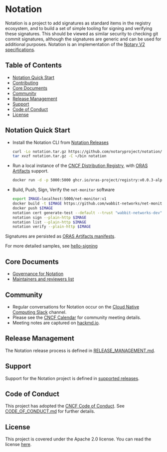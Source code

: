 # Notation

Notation is a project to add signatures as standard items in the registry ecosystem, and to build a set of simple tooling for signing and verifying these signatures. This should be viewed as similar security to checking git commit signatures, although the signatures are generic and can be used for additional purposes. Notation is an implementation of the [Notary V2 specifications][notaryv2-specs].

## Table of Contents

- [Notation Quick Start](#notation-quick-start)
- [Contributing](#contributing)
- [Core Documents](#core-documents)
- [Community](#community)
- [Release Management](#release-management)
- [Support](#support)
- [Code of Conduct](#code-of-conduct)
- [License](#license)

## Notation Quick Start

- Install the Notation CLI from [Notation Releases][notation-releases]
    ```bash
    curl -Lo notation.tar.gz https://github.com/notaryproject/notation/releases/download/v0.9.0-alpha.1/notation_v0.9.0-alpha.1_linux_amd64.tar.gz
    tar xvzf notation.tar.gz -C ~/bin notation
    ```
- Run a local instance of the [CNCF Distribution Registry][cncf-distribution], with [ORAS Artifacts][artifact-manifest] support.
  ```bash
  docker run -d -p 5000:5000 ghcr.io/oras-project/registry:v0.0.3-alpha
  ```

- Build, Push, Sign, Verify the `net-monitor` software

  ```bash
  export IMAGE=localhost:5000/net-monitor:v1
  docker build -t $IMAGE https://github.com/wabbit-networks/net-monitor.git#main
  docker push $IMAGE
  notation cert generate-test --default --trust "wabbit-networks-dev"
  notation sign --plain-http $IMAGE
  notation list --plain-http $IMAGE
  notation verify --plain-http $IMAGE
  ```

Signatures are persisted as [ORAS Artifacts manifests][artifact-manifest].

For more detailed samples, see [hello-signing](docs/hello-signing.md)

## Core Documents

- [Governance for Notation](https://github.com/notaryproject/notary/blob/master/GOVERNANCE.md)
- [Maintainers and reviewers list](https://github.com/notaryproject/notary/blob/master/MAINTAINERS)

## Community

- Regular conversations for Notation occur on the [Cloud Native Computing Slack](https://app.slack.com/client/T08PSQ7BQ/CQUH8U287?) channel.
- Please see the [CNCF Calendar](https://www.cncf.io/calendar/) for community meeting details.
- Meeting notes are captured on [hackmd.io](https://hackmd.io/_vrqBGAOSUC_VWvFzWruZw).

## Release Management

The Notation release process is defined in [RELEASE_MANAGEMENT.md](RELEASE_MANAGEMENT.md#supported-releases).

## Support

Support for the Notation project is defined in [supported releases](RELEASE_MANAGEMENT.md#supported-releases).

## Code of Conduct

This project has adopted the [CNCF Code of Conduct](https://github.com/cncf/foundation/blob/master/code-of-conduct.md). See [CODE_OF_CONDUCT.md](CODE_OF_CONDUCT.md) for further details.

## License

This project is covered under the Apache 2.0 license. You can read the license [here](LICENSE).

[notation-releases]:      https://github.com/notaryproject/notation/releases/tag/v0.7.1-alpha.1
[notaryv2-specs]:         https://github.com/notaryproject/notaryproject
[artifact-manifest]:      https://github.com/oras-project/artifacts-spec/blob/main/artifact-manifest.md
[cncf-distribution]:      https://github.com/oras-project/distribution
